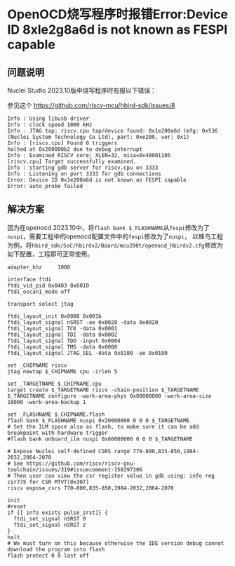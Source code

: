 # OpenOCD烧写程序时报错Error:Device ID 8xle2g8a6d is not known as FESPI capable

## 问题说明

Nuclei Studio 2023.10版中烧写程序时有报以下错误：

参见这个 https://github.com/riscv-mcu/hbird-sdk/issues/8

```
Info : Using libusb driver
Info : clock speed 1000 kHz
Info : JTAG tap: riscv.cpu tap/device found: 0x1e200a6d (mfg: 0x536 (Nuclei System Technology Co Ltd), part: 0xe200, ver: 0x1)
Info : [riscv.cpu] Found 0 triggers
halted at 0x200000b2 due to debug interrupt
Info : Examined RISCV core; XLEN=32, misa=0x40001105
[riscv.cpu] Target successfully examined.
Info : starting gdb server for riscv.cpu on 3333
Info : Listening on port 3333 for gdb connections
Error: Device ID 0x1e200a6d is not known as FESPI capable
Error: auto_probe failed
```

## 解决方案

因为在openocd 2023.10中，将`flash bank $_FLASHNAME`从`fespi`修改为了`nuspi`，需要工程中的openocd配置文件中的`fespi`修改为了`nuspi`，
以蜂鸟工程为例，将`hbird_sdk/SoC/hbirdv2/Board/mcu200t/openocd_hbirdv2.cfg`修改为如下配置，工程即可正常使用。

```
adapter_khz     1000

interface ftdi
ftdi_vid_pid 0x0403 0x6010
ftdi_oscan1_mode off

transport select jtag

ftdi_layout_init 0x0008 0x001b
ftdi_layout_signal nSRST -oe 0x0020 -data 0x0020
ftdi_layout_signal TCK -data 0x0001
ftdi_layout_signal TDI -data 0x0002
ftdi_layout_signal TDO -input 0x0004
ftdi_layout_signal TMS -data 0x0008
ftdi_layout_signal JTAG_SEL -data 0x0100 -oe 0x0100

set _CHIPNAME riscv
jtag newtap $_CHIPNAME cpu -irlen 5

set _TARGETNAME $_CHIPNAME.cpu
target create $_TARGETNAME riscv -chain-position $_TARGETNAME
$_TARGETNAME configure -work-area-phys 0x80000000 -work-area-size 10000 -work-area-backup 1

set _FLASHNAME $_CHIPNAME.flash
flash bank $_FLASHNAME nuspi 0x20000000 0 0 0 $_TARGETNAME
# Set the ILM space also as flash, to make sure it can be add breakpoint with hardware trigger
#flash bank onboard_ilm nuspi 0x80000000 0 0 0 $_TARGETNAME

# Expose Nuclei self-defined CSRS range 770-800,835-850,1984-2032,2064-2070
# See https://github.com/riscv/riscv-gnu-toolchain/issues/319#issuecomment-358397306
# Then user can view the csr register value in gdb using: info reg csr775 for CSR MTVT(0x307)
riscv expose_csrs 770-800,835-850,1984-2032,2064-2070

init
#reset
if {[ info exists pulse_srst]} {
  ftdi_set_signal nSRST 0
  ftdi_set_signal nSRST z
}
halt
# We must turn on this because otherwise the IDE version debug cannot download the program into flash
flash protect 0 0 last off
```
